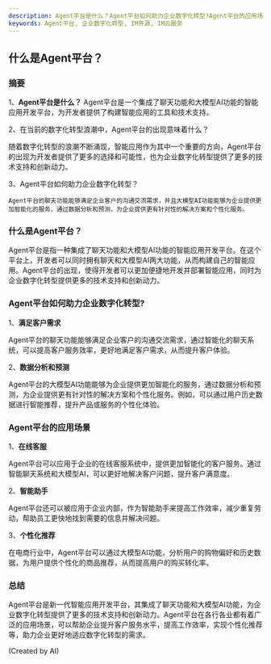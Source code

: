 ```yaml
---
description: Agent平台是什么？Agent平台如何助力企业数字化转型?Agent平台的应用场景。
keywords: Agent平台, 企业数字化转型, IM开源, IM云服务
---
```

## 什么是Agent平台？

### 摘要

1、**Agent平台是什么？**
   Agent平台是一个集成了聊天功能和大模型AI功能的智能应用开发平台，为开发者提供了构建智能应用的工具和技术支持。
   
2、在当前的数字化转型浪潮中，Agent平台的出现意味着什么？ 
   
   随着数字化转型的浪潮不断涌现，智能应用作为其中一个重要的方向，Agent平台的出现为开发者提供了更多的选择和可能性，也为企业数字化转型提供了更多的技术支持和创新动力。

3、Agent平台如何助力企业数字化转型？

    Agent平台的聊天功能能够满足企业客户的沟通交流需求，并且大模型AI功能能够为企业提供更加智能化的服务，通过数据分析和预测，为企业提供更有针对性的解决方案和个性化服务。

### 什么是Agent平台？

Agent平台是指一种集成了聊天功能和大模型AI功能的智能应用开发平台。在这个平台上，开发者可以同时拥有聊天和大模型AI两大功能，从而构建自己的智能应用。Agent平台的出现，使得开发者可以更加便捷地开发并部署智能应用，同时为企业数字化转型提供更多的技术支持和创新动力。

### Agent平台如何助力企业数字化转型?

1、**满足客户需求**
   
   Agent平台的聊天功能能够满足企业客户的沟通交流需求，通过智能化的聊天系统，可以提高客户服务效率，更好地满足客户需求，从而提升客户体验。

2、**数据分析和预测**

   Agent平台的大模型AI功能能够为企业提供更加智能化的服务，通过数据分析和预测，为企业提供更有针对性的解决方案和个性化服务。例如，可以通过用户历史数据进行智能推荐，提升产品或服务的个性化体验。

### Agent平台的应用场景

1、**在线客服**

   Agent平台可以应用于企业的在线客服系统中，提供更加智能化的客户服务。通过智能聊天系统和大模型AI，可以更好地解决客户问题，提升客户满意度。

2、**智能助手**

   Agent平台还可以被应用于企业内部，作为智能助手来提高工作效率，减少重复劳动，帮助员工更快地找到需要的信息并解决问题。

3、**个性化推荐**

   在电商行业中，Agent平台可以通过大模型AI功能，分析用户的购物偏好和历史数据，为用户提供个性化的商品推荐，从而提高用户的购买转化率。

### 总结

Agent平台是新一代智能应用开发平台，其集成了聊天功能和大模型AI功能，为企业数字化转型提供了更多的技术支持和创新动力。Agent平台在各行各业都有着广泛的应用场景，可以帮助企业提升客户服务水平，提高工作效率，实现个性化推荐等，助力企业更好地适应数字化转型的需求。

(Created by AI)